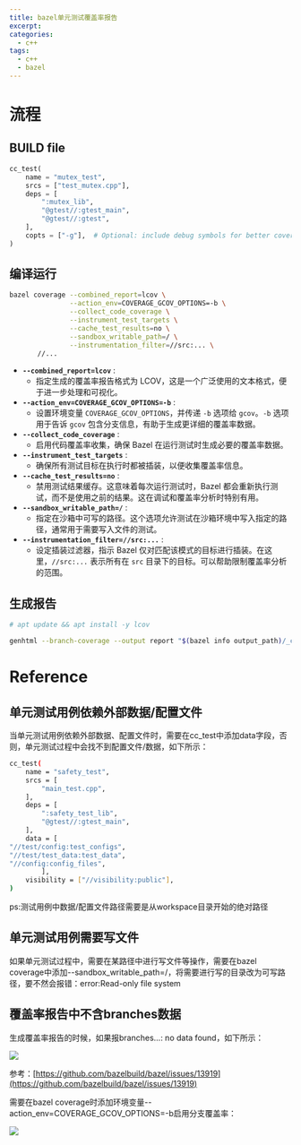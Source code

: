 ```yaml
---
title: bazel单元测试覆盖率报告
excerpt: 
categories:
  - c++
tags:
  - c++
  - bazel
---
```

# 流程

## BUILD file

```python
cc_test(
    name = "mutex_test",
    srcs = ["test_mutex.cpp"],
    deps = [
        ":mutex_lib",
        "@gtest//:gtest_main",
        "@gtest//:gtest",
    ],
    copts = ["-g"],  # Optional: include debug symbols for better coverage report
)
```

## 编译运行

```bash
bazel coverage --combined_report=lcov \
               --action_env=COVERAGE_GCOV_OPTIONS=-b \
               --collect_code_coverage \
               --instrument_test_targets \
               --cache_test_results=no \
               --sandbox_writable_path=/ \
               --instrumentation_filter=//src:... \
       //...
```

* **`--combined_report=lcov`** :
  * 指定生成的覆盖率报告格式为 LCOV，这是一个广泛使用的文本格式，便于进一步处理和可视化。
* **`--action_env=COVERAGE_GCOV_OPTIONS=-b`** :
  * 设置环境变量 `COVERAGE_GCOV_OPTIONS`，并传递 `-b` 选项给 `gcov`。`-b` 选项用于告诉 `gcov` 包含分支信息，有助于生成更详细的覆盖率数据。
* **`--collect_code_coverage`** :
  * 启用代码覆盖率收集，确保 Bazel 在运行测试时生成必要的覆盖率数据。
* **`--instrument_test_targets`** :
  * 确保所有测试目标在执行时都被插装，以便收集覆盖率信息。
* **`--cache_test_results=no`** :
  * 禁用测试结果缓存。这意味着每次运行测试时，Bazel 都会重新执行测试，而不是使用之前的结果。这在调试和覆盖率分析时特别有用。
* **`--sandbox_writable_path=/`** :
  * 指定在沙箱中可写的路径。这个选项允许测试在沙箱环境中写入指定的路径，通常用于需要写入文件的测试。
* **`--instrumentation_filter=//src:...`** :
  * 设定插装过滤器，指示 Bazel 仅对匹配该模式的目标进行插装。在这里，`//src:...` 表示所有在 `src` 目录下的目标。可以帮助限制覆盖率分析的范围。

## 生成报告

```bash
# apt update && apt install -y lcov

genhtml --branch-coverage --output report "$(bazel info output_path)/_coverage/_coverage_report.dat"
```

# Reference

## 单元测试用例依赖外部数据/配置文件

当单元测试用例依赖外部数据、配置文件时，需要在cc_test中添加data字段，否则，单元测试过程中会找不到配置文件/数据，如下所示：

```Bash
cc_test(
    name = "safety_test",
    srcs = [
        "main_test.cpp",
    ],
    deps = [
        ":safety_test_lib",
        "@gtest//:gtest_main",
    ],
    data = [
"//test/config:test_configs",
"//test/test_data:test_data",
"//config:config_files",
        ],
    visibility = ["//visibility:public"],
)
```

ps:测试用例中数据/配置文件路径需要是从workspace目录开始的绝对路径

## 单元测试用例需要写文件

如果单元测试过程中，需要在某路径中进行写文件等操作，需要在bazel coverage中添加--sandbox_writable_path=/，将需要进行写的目录改为可写路径，要不然会报错：error:Read-only file system

## 覆盖率报告中不含branches数据

生成覆盖率报告的时候，如果报branches...: no data found，如下所示：

![](https://rqk9rsooi4.feishu.cn/space/api/box/stream/download/asynccode/?code=YWE4ZmM4MDRkMDA4OGMzMDllODZjMGU4MmNmYjhlYzJfWEZXbjZZVmJSc21Gcnlxd2FZVGZYZXpnMVQ2M0NFcThfVG9rZW46S09EdGJseWlyb3R3aEl4NmtMTWMwTVdvbnRiXzE3Mjk1ODEzOTc6MTcyOTU4NDk5N19WNA)

参考：[https://github.com/bazelbuild/bazel/issues/13919](https://github.com/bazelbuild/bazel/issues/13919)

需要在bazel coverage时添加环境变量--action_env=COVERAGE_GCOV_OPTIONS=-b启用分支覆盖率：

![](https://rqk9rsooi4.feishu.cn/space/api/box/stream/download/asynccode/?code=OTY5MTljZTM0MjMxNjgwZDQyZGIwM2UzYTM3YWY0ZjBfZG1HS1ZSaGlEZVR4OWRhMXlOYTlTZmtXNXdkN2V2UnhfVG9rZW46RlBES2JYZjFHb29TNnZ4ZlY4cmN0QmwybnpkXzE3Mjk1ODEzOTc6MTcyOTU4NDk5N19WNA)
